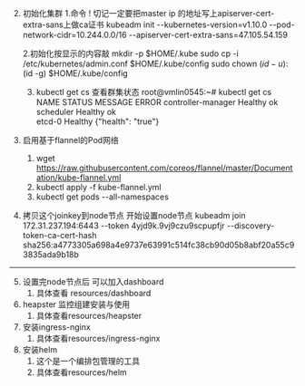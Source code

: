 2. 初始化集群
    1.命令
        ! 切记一定要把master ip 的地址写上apiserver-cert-extra-sans上做ca证书
        kubeadm init --kubernetes-version=v1.10.0 --pod-network-cidr=10.244.0.0/16  --apiserver-cert-extra-sans=47.105.54.159

    2.初始化按显示的内容敲
        mkdir -p $HOME/.kube
        sudo cp -i /etc/kubernetes/admin.conf $HOME/.kube/config
        sudo chown $(id -u):$(id -g) $HOME/.kube/config

    3. kubectl get cs 查看群集状态
        root@vmlin0545:~# kubectl get cs
        NAME                 STATUS    MESSAGE              ERROR
        controller-manager   Healthy   ok                   
        scheduler            Healthy   ok                   
        etcd-0               Healthy   {"health": "true"}   

3. 启用基于flannel的Pod网络
    1. wget https://raw.githubusercontent.com/coreos/flannel/master/Documentation/kube-flannel.yml
    2. kubectl apply -f  kube-flannel.yml
    3. kubectl get pods --all-namespaces
    
4. 拷贝这个joinkey到node节点 开始设置node节点
kubeadm join 172.31.237.194:6443 --token 4yjd9k.9vj9czu9scpupfjr --discovery-token-ca-cert-hash sha256:a4773305a698a4e9737e63991c514fc38cb90d05b8abf20a55c93835ada9b18b

--------------------------------------------------------------------------------------------------------------------------------------------------------------------------
5. 设置完node节点后 可以加入dashboard
    1. 具体查看 resources/dashboard
6. heapster 监控组建安装与使用
    1. 具体查看resources/heapster
7. 安装ingress-nginx
    1. 具体查看resources/ingress-nginx
8. 安装helm
    1. 这个是一个编排包管理的工具
    2. 具体查看resources/helm